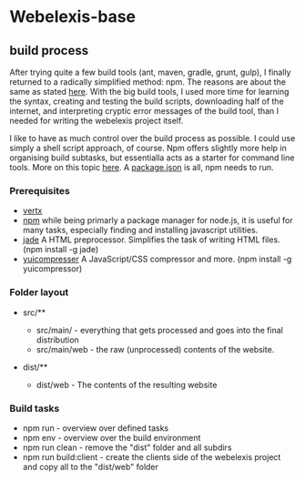 # Webelexis-base

## build process

After trying quite a few build tools (ant, maven, gradle, grunt, gulp), I finally returned to a radically simplified method: npm.
The reasons are about the same as stated [here](http://blog.keithcirkel.co.uk/why-we-should-stop-using-grunt/). With the big build tools, I used more time for learning the syntax, creating and testing the build scripts, downloading half of the internet, and interpreting cryptic error messages of the build tool, than I needed for writing the webelexis project itself. 

I like to have as much control over the build process as possible. I could use simply a shell script approach, of course. Npm offers slightly more help in organising build subtasks, but essentialla acts as a starter for command line tools. More on this topic [here](http://blog.keithcirkel.co.uk/how-to-use-npm-as-a-build-tool/). A [package.json](http://browsenpm.org/package.json) is all, npm needs to run.

### Prerequisites

- [vertx](http://www.vertx.io)
- [npm](https://www.npmjs.com) while being primarly a package manager for node.js, it is useful for many tasks, especially finding and installing javascript utilities. 
- [jade](http://jade-lang.com) A HTML preprocessor. Simplifies the task of writing HTML files. (npm install -g jade)
- [yuicompresser](https://github.com/yui/yuicompressor) A JavaScript/CSS compressor and more. (npm install -g yuicompressor)

### Folder layout

- src/** 
    * src/main/ - everything that gets processed and goes into the final distribution
    * src/main/web - the raw (unprocessed) contents of the website.
    
- dist/**
    * dist/web - The contents of the resulting website
    
### Build tasks

* npm run  - overview over defined tasks
* npm env  - overview over the build environment
* npm run clean - remove the "dist" folder and all subdirs
* npm run build:client - create the clients side of the webelexis project and copy all to the "dist/web" folder
